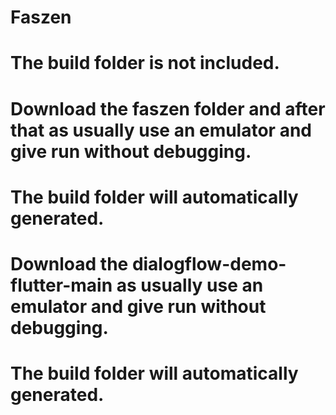 # Faszen

# The build folder is not included.

# Download the faszen folder and after that as usually use an emulator and give run without debugging.

# The build folder will automatically generated.

# Download the dialogflow-demo-flutter-main as usually use an emulator and give run without debugging.

# The build folder will automatically generated.
